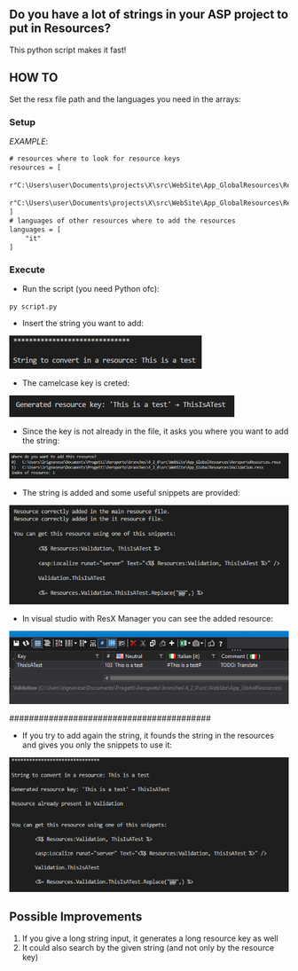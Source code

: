 ## Do you have a lot of strings in your ASP project to put in Resources?
This python script makes it fast!

## HOW TO
Set the resx file path and the languages you need in the arrays:

### Setup
*EXAMPLE*:
```
# resources where to look for resource keys
resources = [
    r"C:\Users\user\Documents\projects\X\src\WebSite\App_GlobalResources\Resource1.resx",
    r"C:\Users\user\Documents\projects\X\src\WebSite\App_GlobalResources\Resource2.resx",
]
# languages of other resources where to add the resources
languages = [
    "it"
]
```

### Execute
+ Run the script (you need Python ofc):

`py script.py`

+ Insert the string you want to add:

![alt text][1]

+ The camelcase key is creted:

![alt text][2]

+ Since the key is not already in the file, it asks you where you want to add the string:

![alt text][3]

+ The string is added and some useful snippets are provided:

![alt text][4]

+ In visual studio with ResX Manager you can see the added resource:

![alt text][5]

#########################################

+ If you try to add again the string, it founds the string in the resources and gives you only the snippets to use it:

![alt text][6]

[1]: https://raw.githubusercontent.com/rignaneseleo/ASP-resources-creator/master/screen/1.PNG "Give an input string"
[2]: https://raw.githubusercontent.com/rignaneseleo/ASP-resources-creator/master/screen/2.PNG "ResourceKey"
[3]: https://raw.githubusercontent.com/rignaneseleo/ASP-resources-creator/master/screen/3.PNG "Choose the resource"
[4]: https://raw.githubusercontent.com/rignaneseleo/ASP-resources-creator/master/screen/4.PNG "Snippets"
[5]: https://raw.githubusercontent.com/rignaneseleo/ASP-resources-creator/master/screen/5.PNG "ResX Manager check"
[6]: https://raw.githubusercontent.com/rignaneseleo/ASP-resources-creator/master/screen/6.PNG "Resource already present"


## Possible Improvements
1. If you give a long string input, it generates a long resource key as well
2. It could also search by the given string (and not only by the resource key)
